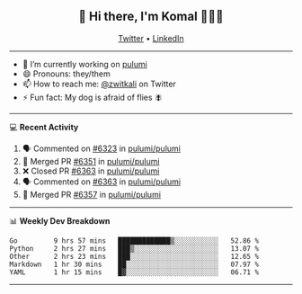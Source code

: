 <h2 align="center"> 👋 Hi there, I'm Komal 🧑🏾‍💻 </h2>
<p align="center">
    <a href="https://twitter.com/zwitkali">Twitter</a> •
    <a href="https://www.linkedin.com/in/komal-ali/">LinkedIn</a>
</p>

--------

- 🔭 I’m currently working on [pulumi](https://github.com/pulumi/pulumi)
- 😄 Pronouns: they/them
- 📫 How to reach me: [@zwitkali](https://twitter.com/zwitkali) on Twitter
- ⚡ Fun fact: My dog is afraid of flies 🪰

--------
💻 **Recent Activity**

<!--START_SECTION:activity-->
1. 🗣 Commented on [#6323](https://github.com/pulumi/pulumi/issues/6323) in [pulumi/pulumi](https://github.com/pulumi/pulumi)
2. 🎉 Merged PR [#6351](https://github.com/pulumi/pulumi/pull/6351) in [pulumi/pulumi](https://github.com/pulumi/pulumi)
3. ❌ Closed PR [#6363](https://github.com/pulumi/pulumi/pull/6363) in [pulumi/pulumi](https://github.com/pulumi/pulumi)
4. 🗣 Commented on [#6363](https://github.com/pulumi/pulumi/issues/6363) in [pulumi/pulumi](https://github.com/pulumi/pulumi)
5. 🎉 Merged PR [#6357](https://github.com/pulumi/pulumi/pull/6357) in [pulumi/pulumi](https://github.com/pulumi/pulumi)
<!--END_SECTION:activity-->

--------

📊 **Weekly Dev Breakdown**
<!--START_SECTION:waka-->
```text
Go         9 hrs 57 mins   █████████████▒░░░░░░░░░░░   52.86 % 
Python     2 hrs 27 mins   ███▒░░░░░░░░░░░░░░░░░░░░░   13.07 % 
Other      2 hrs 23 mins   ███░░░░░░░░░░░░░░░░░░░░░░   12.65 % 
Markdown   1 hr 30 mins    ██░░░░░░░░░░░░░░░░░░░░░░░   07.97 % 
YAML       1 hr 15 mins    █▓░░░░░░░░░░░░░░░░░░░░░░░   06.71 % 
```
<!--END_SECTION:waka-->

--------